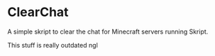 # ClearChat
A simple skript to clear the chat for Minecraft servers running Skript.

This stuff is really outdated ngl 
